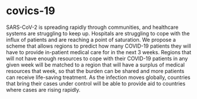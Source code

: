 # covics-19

SARS-CoV-2 is spreading rapidly through communities, and healthcare systems are struggling to keep up. Hospitals are struggling to cope with the influx of patients and are reaching a point of saturation. We propose a scheme that allows regions to predict how many COVID-19 patients they will have to provide in-patient medical care for in the next 3 weeks. Regions that will not have enough resources to cope with their COVID-19 patients in any given week will be matched to a region that will have a surplus of medical resources that week, so that the burden can be shared and more patients can receive life-saving treatment. As the infection moves globally, countries that bring their cases under control will be able to provide aid to countries where cases are rising rapidly.
